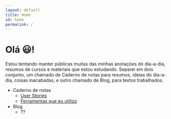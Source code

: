 ```yaml
---
layout: default
title: Home
id: home
permalink: /
---
```


# Olá 😃!

Estou tentando manter públicas muitas das minhas anotações do dia-a-dia, resumos de cursos e materiais que estou estudando. Separei em dois conjunto, um chamado de Caderno de notas para resumos, ideias do dia-a-dia, coisas inacabadas, e outro chamado de Blog, para textos trabalhados.

- Caderno de notas
  - [User Stories](user-stories)
  - [Ferramentas que eu utilizo](ferramentas)
- Blog
  - ??
